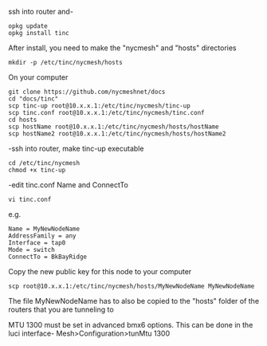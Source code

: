 ssh into router and-
```
opkg update
opkg install tinc
```

After install, you need to make the "nycmesh" and "hosts" directories
```
mkdir -p /etc/tinc/nycmesh/hosts
```

On your computer
```
git clone https://github.com/nycmeshnet/docs
cd "docs/tinc"
scp tinc-up root@10.x.x.1:/etc/tinc/nycmesh/tinc-up
scp tinc.conf root@10.x.x.1:/etc/tinc/nycmesh/tinc.conf
cd hosts
scp hostName root@10.x.x.1:/etc/tinc/nycmesh/hosts/hostName
scp hostName2 root@10.x.x.1:/etc/tinc/nycmesh/hosts/hostName2
```

 -ssh into router, make tinc-up executable
```
cd /etc/tinc/nycmesh
chmod +x tinc-up
```
 -edit tinc.conf Name and ConnectTo
```
vi tinc.conf
```
e.g.
```
Name = MyNewNodeName
AddressFamily = any
Interface = tap0
Mode = switch
ConnectTo = BkBayRidge
```

Copy the new public key for this node to your computer
```
scp root@10.x.x.1:/etc/tinc/nycmesh/hosts/MyNewNodeName MyNewNodeName
```

The file MyNewNodeName has to also be copied to the "hosts" folder of the routers that you are tunneling to

MTU 1300 must be set in advanced bmx6 options. This can be done in the luci interface-
Mesh>Configuration>tunMtu 1300





